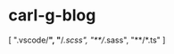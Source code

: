 # carl-g-blog<zero-md src="https://raw.githubusercontent.com/maxpowernz/vanillahtml/main/md/1.md">

[
".vscode/**",
"**/*.scss",
"**/*.sass",
"**/*.ts"
]
